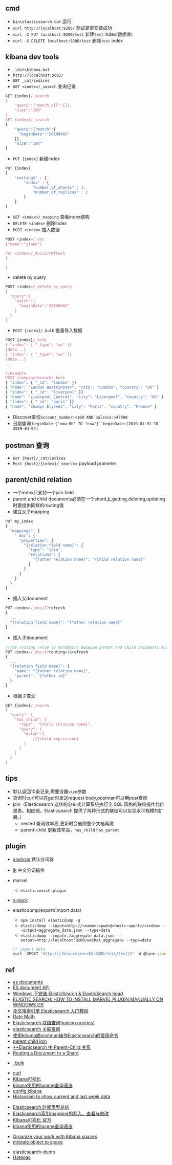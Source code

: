 
## cmd
+ `bin\elasticsearch.bat`  运行
+ `curl http://localhost:9200/` 测试是否安装成功
+ `curl -X PUT localhost:9200/test` 新建`test` index(数据库)
+ `curl -X DELETE localhost:9200/test` 删除`test` index

## kibana dev tools
+ `.\bin\kibana.bat`
+ `http://localhost:5601/`
+ `GET _cat/indices`
+ `GET <index>/_search` 查询记录
```js
GET {index}/_search
{
	"query":{"match_all":{}},
	"size":"100"
}
GET {index}/_search
{
	"query":{"match":{
	  "beginDate":"20190401"
	}},
	"size":"100"
}
```
+ `PUT {index}` 新建index
```js
PUT {index}
{
    "settings" : {
        "index" : {
            "number_of_shards" : 3, 
            "number_of_replicas" : 2 
        }
    }
}
```
+ `GET <index>/_mapping` 查看index结构
+ `DELETE <index>` 删除index
+ `POST <index>` 插入数据
```js
POST <index>/_doc
{"name":"yfann"}

PUT <index>/_doc/1?refresh
{
...
}
```
+ delete by query
```js
POST <index>/_delete_by_query
{
  "query":{
    "match":{
      "beginDate":"20190402"
    }
  }
}
```
+ `POST {index}/_bulk`  批量导入数据
```js
POST {index}/_bulk
{ "index": { "_type": "wx" }}
{data...}
{ "index": { "_type": "wx" }}
{data...}
...

//example
POST /company/branch/_bulk
{ "index": { "_id": "london" }}
{ "name": "London Westminster", "city": "London", "country": "UK" }
{ "index": { "_id": "liverpool" }}
{ "name": "Liverpool Central", "city": "Liverpool", "country": "UK" }
{ "index": { "_id": "paris" }}
{ "name": "Champs Élysées", "city": "Paris", "country": "France" }
```
+ Discover查询`account_number:<100 AND balance:>47500`
+ 日期查询 `beginDate:{"now-6h" TO "now"}``beginDate:[2019-01-01 TO 2019-04-04]`

## postman 查询

+ `Get {host}/_cat/indices`
+ `Post {host}/{index}/_search`+ payload prameter

## parent/child relation                              
+ 一个index只支持一个join field
+ parent and child documents必须在一个shard上,getting,deleting,updating时要提供同样的routing值
+ 建立父子mapping
```js
PUT my_index
{
  "mappings": {
    "_doc": {
      "properties": {
        "{relation field name}": { 
          "type": "join",
          "relations": {
            "{father relation name}": "{child relation name}" 
          }
        }
      }
    }
  }
}
```

+ 插入父document
```js
PUT <index>/_doc/1?refresh
{
  ...
  "{relation field name}": "{father relation name}" 
}
```

+ 插入子document
```js
//The routing value is mandatory because parent and child documents must be indexed on the same shard
PUT <index>/_doc/4?routing=1&refresh
{
  ...
  "{relation field name}": {
    "name": "{father relation name}",
    "parent": "{father id}"
  }
}
```

+ 根据子查父
```js
GET {index}/_search
{
  "query": {
    "has_child": {
      "type": "{child relation name}",
      "query": {
        "match":{
            //{child expression}
        }
      }
    }
  }
}
```


## tips
+ 默认返回10条记录,需要设置`size`参数
+ 查询时curl可以在get时发送request body,postman可以用post查询
+ join（Elasticsearch 这样的分布式计算系统执行全 SQL 风格的联结操作代价昂贵。相应地，Elasticsearch 提供了两种形式的联结可以实现水平规模的扩展。）
  - nested 查询效率高,更新时会删除整个文档再建
  - parent-child 更新效率高，`has_child` `has_parent`


## plugin

+ [analysis](https://www.elastic.co/guide/en/elasticsearch/reference/current/analysis.html) 默认分词器
+ [ik](https://github.com/medcl/elasticsearch-analysis-ik/) 中文分词插件
+ marvel
    - `elasticsearch-plugin`
+ [x-pack](https://www.elastic.co/guide/en/x-pack/current/installing-xpack.html)

+ elasticdump(export/import data)
    + `npm install elasticdump -g`
    + `elasticdump --input=http://<name>:<pwd>@<host>:<port>/<index> --output=aggregate_data.json --type=data`
    + `elasticdump --input=./aggregate_data.json --output=http://localhost:9200/wechat_aggregate --type=data`
    ```js
    // import data
    curl -XPOST 'http://jfblouvmlxecs01:9200/test/test/1' -d @lane.json
    ```


## ref
<!-- elastic search -->
+ [es documents](https://www.elastic.co/guide/en/elasticsearch/reference/current/index.html)
+ [ES document API](https://www.elastic.co/guide/en/elasticsearch/reference/current/docs.html)
+ [Windows 下安装 ElasticSearch & ElasticSearch head](https://www.jianshu.com/p/4467cfe4e651)
+ [ELASTIC SEARCH: HOW TO INSTALL MARVEL PLUGIN MANUALLY ON WINDOWS OS](https://hassantariqblog.wordpress.com/2016/09/19/elastic-search-how-to-install-marvel-plugin-manually-on-windows-os/)
+ [全文搜索引擎 Elasticsearch 入门教程](http://www.ruanyifeng.com/blog/2017/08/elasticsearch.html)
+ [Date Math](https://www.elastic.co/guide/en/elasticsearch/reference/current/common-options.html#date-math)
+ [Elasticsearch 联结查询(joining queries)](https://www.jianshu.com/p/632363278be4)
+ [elasticsearch 关联查询](https://www.cnblogs.com/double-yuan/p/9798103.html)
+ [使用kibana或postman操作Elasticsearch的常用命令](https://blog.csdn.net/qq_26230421/article/details/80366649)
+ [parent child join](https://www.elastic.co/guide/en/elasticsearch/reference/6.3/parent-join.html)
+ [**Elasticsearch 中 Parent-Child 关系](https://www.jianshu.com/p/0f0ac93c2fea)
+ [Routing a Document to a Shard](https://www.elastic.co/guide/en/elasticsearch/guide/current/routing-value.html)
<!-- api -->
+ [_bulk](https://www.elastic.co/guide/cn/elasticsearch/guide/current/bulk.html)
<!-- kibana -->
+ [curl](https://www.jianshu.com/p/07c4dddae43a)
+ [Kibana可视化](https://segmentfault.com/a/1190000015140923)
+ [kibana使用的lucene查询语法](https://segmentfault.com/a/1190000002972420) 
+ [config kibana](https://www.elastic.co/guide/en/kibana/current/settings.html)
+ [Histogram to show current and last week data](https://github.com/elastic/kibana/issues/1244)
<!-- issues -->
+ [Elasticsearch 时间类型总结](https://zhuanlan.zhihu.com/p/34240906)
+ [Elasticsearch索引mapping的写入、查看与修改](https://blog.csdn.net/napoay/article/details/52012249)
+ [Kibana可视化 官方](https://www.elastic.co/guide/cn/kibana/current/createvis.html)
+ [kibana使用的lucene查询语法](https://segmentfault.com/a/1190000002972420)
<!-- space -->
+ [Organize your work with Kibana spaces](https://www.elastic.co/blog/introducing-kibana-spaces-for-organization-and-security)
+ [migrate object to space](https://www.elastic.co/blog/how-to-migrate-to-kibana-spaces)

<!-- plugin -->
+ [elasticsearch-dump](https://github.com/taskrabbit/elasticsearch-dump)
+ [Hateoas](https://blog.betomorrow.com/crud-api-with-powerful-search-in-15-minutes-using-spring-and-elasticsearch-183f5a3d77eb)